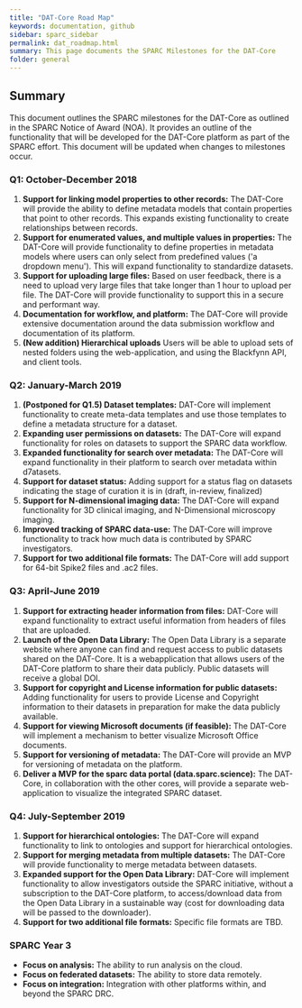 ```yaml
---
title: "DAT-Core Road Map"
keywords: documentation, github
sidebar: sparc_sidebar
permalink: dat_roadmap.html
summary: This page documents the SPARC Milestones for the DAT-Core
folder: general
---
```


## Summary
This document outlines the SPARC milestones for the DAT-Core as outlined in the SPARC Notice of Award (NOA). It provides an outline of the functionality that will be developed for the DAT-Core platform as part of the SPARC effort. This document will be updated when changes to milestones occur. 

### Q1: October-December 2018
1. **Support for linking model properties to other records:** The DAT-Core will provide the ability to define metadata models that contain properties that point to other records. This expands existing functionality to create relationships between records.
2. **Support for enumerated values, and multiple values in properties:** The DAT-Core will provide functionality to define properties in metadata models where users can only select from predefined values ('a dropdown menu'). This will expand functionality to standardize datasets.
3. **Support for uploading large files:** Based on user feedback, there is a need to upload very large files that take longer than 1 hour to upload per file. The DAT-Core will provide functionality to support this in a secure and performant way.
4. **Documentation for workflow, and platform:** The DAT-Core will provide extensive documentation around the data submission workflow and documentation of its platform.
5. **(New addition) Hierarchical uploads** Users will be able to upload sets of nested folders using the web-application, and using the Blackfynn API, and client tools.

### Q2: January-March 2019

1. **(Postponed for Q1.5) Dataset templates:** DAT-Core will implement functionality to create meta-data templates and use those templates to define a metadata structure for a dataset. 
2. **Expanding user permissions on datasets:** The DAT-Core will expand functionality for roles on datasets to support the SPARC data workflow.
3. **Expanded functionality for search over metadata:** The DAT-Core will expand functionality in their platform to search over metadata within d7atasets. 
4. **Support for dataset status:** Adding support for a status flag on datasets indicating the stage of curation it is in (draft, in-review, finalized)
5. **Support for N-dimensional imaging data:** The DAT-Core will expand functionality for 3D clinical imaging, and N-Dimensional microscopy imaging. 
6. **Improved tracking of SPARC data-use:** The DAT-Core will improve functionality to track how much data is contributed by SPARC investigators.
7. **Support for two additional file formats:** The DAT-Core will add support for 64-bit Spike2 files and .ac2 files.

### Q3: April-June 2019

1. **Support for extracting header information from files:** DAT-Core will expand functionality to extract useful information from headers of files that are uploaded. 
2. **Launch of the Open Data Library:** The Open Data Library is a separate website where anyone can find and request access to public datasets shared on the DAT-Core. It is a webapplication that allows users of the DAT-Core platform to share their data publicly. Public datasets will receive a global DOI.
3. **Support for copyright and License information for public datasets:** Adding functionality for users to provide License and Copyright information to their datasets in preparation for make the data publicly available.
4. **Support for viewing Microsoft documents (if feasible):** The DAT-Core will implement a mechanism to better visualize Microsoft Office documents.
5. **Support for versioning of metadata:** The DAT-Core will provide an MVP for versioning of metadata on the platform.
6. **Deliver a MVP for the sparc data portal (data.sparc.science):** The DAT-Core, in collaboration with the other cores, will provide a separate web-application to visualize the integrated SPARC dataset. 

### Q4: July-September 2019

1. **Support for hierarchical ontologies:** The DAT-Core will expand functionality to link to ontologies and support for hierarchical ontologies. 
2. **Support for merging metadata from multiple datasets:** The DAT-Core will provide functionality to merge metadata between datasets.
3. **Expanded support for the Open Data Library:** DAT-Core will implement functionality to allow investigators outside the SPARC initiative, without a subscription to the DAT-Core platform, to access/download data from the Open Data Library in a sustainable way (cost for downloading data will be passed to the downloader).
4. **Support for two additional file formats:** Specific file formats are TBD.


### SPARC Year 3
- **Focus on analysis:** The ability to run analysis on the cloud.
- **Focus on federated datasets:** The ability to store data remotely.
- **Focus on integration:** Integration with other platforms within, and beyond the SPARC DRC.

